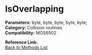 # IsOverlapping

**Parameters:** byte, byte, byte, byte, byte;  
**Category:** Collision routines  
**Compatibility:** MOS6502  

**Reference Link:**  
[Back to Methods List](../../SUMMARY.md)
